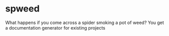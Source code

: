 # spweed
What happens if you come across a spider smoking a pot of weed? You get a documentation generator for existing projects
